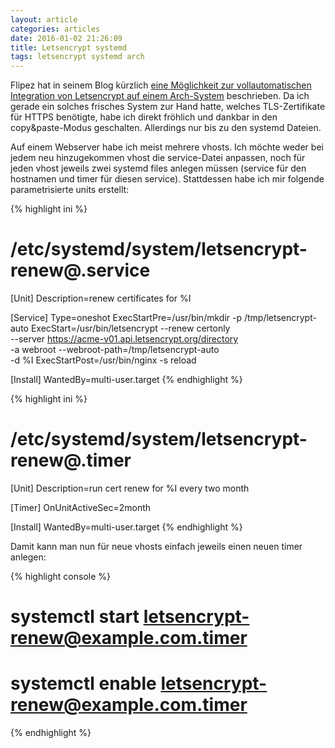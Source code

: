 ```yaml
---
layout: article
categories: articles
date: 2016-01-02 21:26:09
title: Letsencrypt systemd
tags: letsencrypt systemd arch
---
```

Flipez hat in seinem Blog kürzlich [eine Möglichkeit zur
vollautomatischen Integration von Letsencrypt auf einem
Arch-System](https://blog.flipez.de/2015/11/17/letsencrypt/)
beschrieben. Da ich gerade ein solches frisches System zur Hand hatte,
welches TLS-Zertifikate für HTTPS benötigte, habe ich direkt fröhlich
und dankbar in den copy&paste-Modus geschalten. Allerdings nur bis zu
den systemd Dateien.

Auf einem Webserver habe ich meist mehrere vhosts. Ich möchte weder bei
jedem neu hinzugekommen vhost die service-Datei anpassen, noch für jeden
vhost jeweils zwei systemd files anlegen müssen (service für den
hostnamen und timer für diesen service). Stattdessen habe ich mir
folgende parametrisierte units erstellt:

{% highlight ini %}
# /etc/systemd/system/letsencrypt-renew@.service
[Unit]
Description=renew certificates for %I

[Service]
Type=oneshot
ExecStartPre=/usr/bin/mkdir -p /tmp/letsencrypt-auto
ExecStart=/usr/bin/letsencrypt --renew certonly \
  --server https://acme-v01.api.letsencrypt.org/directory \
  -a webroot --webroot-path=/tmp/letsencrypt-auto \
  -d %I
ExecStartPost=/usr/bin/nginx -s reload

[Install]
WantedBy=multi-user.target
{% endhighlight %}

{% highlight ini %}
# /etc/systemd/system/letsencrypt-renew@.timer
[Unit]
Description=run cert renew for %I every two month

[Timer]
OnUnitActiveSec=2month

[Install]
WantedBy=multi-user.target
{% endhighlight %}

Damit kann man nun für neue vhosts einfach jeweils einen neuen timer
anlegen:

{% highlight console %}
# systemctl start letsencrypt-renew@example.com.timer
# systemctl enable letsencrypt-renew@example.com.timer
{% endhighlight %}

